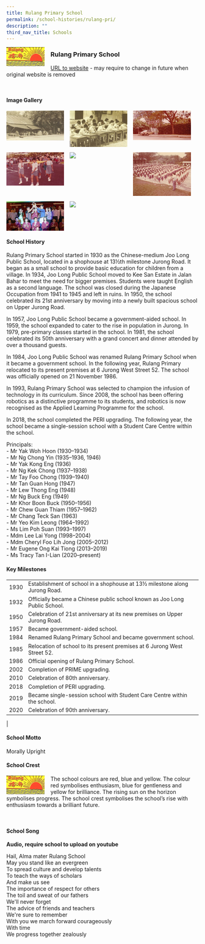 ```yaml
---
title: Rulang Primary School
permalink: /school-histories/rulang-pri/
description: ""
third_nav_title: Schools
---
```

<img src="/images/rulangpri1.png" style="width:20%;margin-right:15px;" align = "left">

### **Rulang Primary School**
[URL to website](https://www.rulangpri.moe.edu.sg/) - may require to change in future when original website is removed

<br clear="left">

#### **Image Gallery**

<p><a href="https://staging.d1yxymztqoj7qn.amplifyapp.com/images/rulangpri2.jpg">  
<img src="/images/rulangpri2.jpg" style="width:30%;margin-right:15px;" align = "left">
</a></p>

<p><a href="https://staging.d1yxymztqoj7qn.amplifyapp.com/images/rulangpri3.jpg">  
<img src="/images/rulangpri3.jpg" style="width:30%;margin-right:15px;" align = "left">
</a></p>

<p><a href="https://staging.d1yxymztqoj7qn.amplifyapp.com/images/rulangpri4.jpg">  
<img src="/images/rulangpri4.jpg" style="width:30%;margin-right:15px;" align = "left">
</a></p>

<br clear="left">

<p><a href="https://staging.d1yxymztqoj7qn.amplifyapp.com/images/rulangpri5.jpg">  
<img src="/images/rulangpri5.jpg" style="width:30%;margin-right:15px;" align = "left">
</a></p>

<p><a href="https://staging.d1yxymztqoj7qn.amplifyapp.com/images/rulangpri6.jpg">  
<img src="/images/rulangpri6.jpg" style="width:30%;margin-right:15px;" align = "left">
</a></p>

<p><a href="https://staging.d1yxymztqoj7qn.amplifyapp.com/images/rulangpri7.jpg">  
<img src="/images/rulangpri7.jpg" style="width:30%;margin-right:15px;" align = "left">
</a></p>

<br clear="left">

<p><a href="https://staging.d1yxymztqoj7qn.amplifyapp.com/images/rulangpri8.jpg">  
<img src="/images/rulangpri8.jpg" style="width:30%;margin-right:15px;" align = "left">
</a></p>

<p><a href="https://staging.d1yxymztqoj7qn.amplifyapp.com/images/rulangpri9.jpg">  
<img src="/images/rulangpri9.jpg" style="width:30%;margin-right:15px;" align = "left">
</a></p>

<br clear="left">

#### **School History**
Rulang Primary School started in 1930 as the Chinese-medium Joo Long Public School, located in a shophouse at 13½th milestone Jurong Road. It began as a small school to provide basic education for children from a village. In 1934, Joo Long Public School moved to Kee San Estate in Jalan Bahar to meet the need for bigger premises. Students were taught English as a second language. The school was closed during the Japanese Occupation from 1941 to 1945 and left in ruins. In 1950, the school celebrated its 21st anniversary by moving into a newly built spacious school on Upper Jurong Road.

In 1957, Joo Long Public School became a government-aided school. In 1959, the school expanded to cater to the rise in population in Jurong. In 1979, pre-primary classes started in the school. In 1981, the school celebrated its 50th anniversary with a grand concert and dinner attended by over a thousand guests. 

In 1984, Joo Long Public School was renamed Rulang Primary School when it became a government school. In the following year, Rulang Primary relocated to its present premises at 6 Jurong West Street 52. The school was officially opened on 21 November 1986.

In 1993, Rulang Primary School was selected to champion the infusion of technology in its curriculum. Since 2008, the school has been offering robotics as a distinctive programme to its students, and robotics is now recognised as the Applied Learning Programme for the school.

In 2018, the school completed the PERI upgrading. The following year, the school became a single-session school with a Student Care Centre within the school.

Principals:<br>
\- Mr Yak Woh Hoon (1930–1934)<br>
\- Mr Ng Chong Yin (1935–1936, 1946)<br>
\- Mr Yak Kong Eng (1936)<br>
\- Mr Ng Kek Chong (1937–1938)<br>
\- Mr Tay Foo Chong (1939–1940)<br>
\- Mr Tan Guan Hong (1947)<br>
\- Mr Lew Thong Eng (1948)<br>
\- Mr Ng Buck Eng (1949)<br>
\- Mr Khor Boon Buck (1950–1956)<br>
\- Mr Chew Guan Thiam (1957–1962)<br>
\- Mr Chang Teck San (1963)<br>
\- Mr Yeo Kim Leong (1964–1992)<br>
\- Ms Lim Poh Suan (1993–1997)<br>
\- Mdm Lee Lai Yong (1998–2004)<br>
\- Mdm Cheryl Foo Lih Jong (2005–2012)<br>
\- Mr Eugene Ong Kai Tiong (2013–2019)<br>
\- Ms Tracy Tan I-Lian (2020–present)

#### **Key Milestones**

|  |  |
|:---:|---|
| 1930 | Establishment of school in a shophouse at 13½ milestone along Jurong Road. |
| 1932 | Officially became a Chinese public school known as Joo Long Public School. |
| 1950 | Celebration of 21st anniversary at its new premises on Upper Jurong Road. |
| 1957 | Became government-aided school. |
| 1984 | Renamed Rulang Primary School and became government school. |
| 1985 | Relocation of school to its present premises at 6 Jurong West Street 52. |
| 1986 | Official opening of Rulang Primary School. |
| 2002 | Completion of PRIME upgrading. |
| 2010 | Celebration of 80th anniversary. |
| 2018 | Completion of PERI upgrading. |
| 2019 | Became single-session school with Student Care Centre within the school. |
| 2020 | Celebration of 90th anniversary. |
|

#### **School Motto**
Morally Upright

#### **School Crest**
<img src="/images/rulangpri1.png" style="width:20%;margin-right:15px;" align = "left">

The school colours are red, blue and yellow. The colour red symbolises enthusiasm, blue for gentleness and yellow for brilliance. The rising sun on the horizon symbolises progress. The school crest symbolises the school’s rise with enthusiasm towards a brilliant future.

<br clear="left">

#### **School Song**
**Audio, require school to upload on youtube**

Hail, Alma mater Rulang School<br>
May you stand like an evergreen<br>
To spread culture and develop talents<br>
To teach the ways of scholars<br>
And make us see<br>
The importance of respect for others<br>
The toil and sweat of our fathers<br>
We'll never forget<br>
The advice of friends and teachers<br>
We're sure to remember<br>
With you we march forward courageously<br>
With time<br>
We progress together zealously